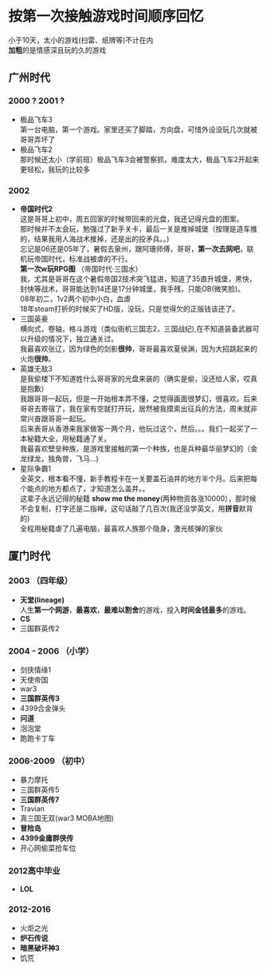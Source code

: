 # 按第一次接触游戏时间顺序回忆
小于10天，太小的游戏(扫雷、纸牌等)不计在内  
**加粗**的是情感深且玩的久的游戏

## 广州时代
### 2000 ? 2001 ?
- 极品飞车3  
第一台电脑，第一个游戏。家里还买了脚踏，方向盘，可惜外设没玩几次就被哥哥弄坏了
- 极品飞车2  
那时候还太小（学前班）极品飞车3会被警察抓，难度太大，极品飞车2开起来更轻松，我玩的比较多  

### 2002
- **帝国时代2**  
这是哥哥上初中，周五回家的时候带回来的光盘，我还记得光盘的图案。  
那时候并不太会玩，勉强过了新手关卡，最后一关是推掉城堡（按理是造车推的，结果我用人海战术推掉，还是出的投矛兵。。)  
忘记是06还是05年了，暑假去泉州，跟阿珊师傅，哥哥，**第一次去网吧**，联机玩帝国时代，标准战被虐的不行。  
**第一次w玩RPG图**  （帝国时代·三国水）      
我，尤其是哥哥在这个暑假帝国2技术突飞猛进，知道了35直升城堡，黑快，封快等战术，哥哥能达到14还是17分钟城堡，我手残，只能OB(微笑脸)。  
08年初二，1v2两个初中小白，血虐  
18年steam打折的时候买了HD版，没玩，只是觉得欠的正版钱该还了。
- 三国英豪  
横向式，卷轴，格斗游戏（类似街机三国志2，三国战纪),在不知道装备武器可以升级的情况下，独立通关过。  
我最喜欢张辽，因为绿色的剑影**很帅**，哥哥最喜欢夏侯渊，因为大招跳起来的火炮**很帅**。
- 英雄无敌3  
是我偷楼下不知道姓什么哥哥家的光盘来装的（确实是偷，没还给人家，哎真是抱歉）  
我跟哥哥一起玩，但是一开始根本弄不懂，之觉得画面很梦幻，很喜欢。后来哥哥去寄宿了，我在家有空就打开玩，居然被我摸索出征兵的方法，周末就非常兴奋跟哥哥一起玩。  
后来表哥从香港来我家做客一两个月，他玩过这个，然后。。。我们一起买了一本秘籍大全，用秘籍通了关。  
我最喜欢壁垒种族，是游戏里接触的第一个种族，也是兵种最华丽梦幻的（金龙绿龙，独角兽，飞马...)
- 星际争霸1  
全英文，根本看不懂，新手教程卡在一关要盖石油井的地方半个月。后来把每个能点的地方都点了，才知道怎么盖井。。  
这辈子永远记得的秘籍 **show me the money**(两种物资各涨10000），那时候不会复制，打字还是二指禅，这句话敲了几百次(我还没学英文，用**拼音**默背的)  
全程用秘籍虐了几遍电脑，最喜欢人族那个隐身，激光核弹的家伙

## 厦门时代
### 2003 （四年级）
- **天堂(lineage)**  
人生**第一个网游**，**最喜欢**，**最难以割舍**的游戏，投入**时间金钱最多**的游戏。
- **CS**
- 三国群英传2
### 2004 - 2006 （小学）
- 剑侠情缘1
- 天使帝国
- war3
- **三国群英传3**
- 4399合金弹头
- **问道**
- 泡泡堂
- 跑跑卡丁车
### 2006-2009 （初中）
- 暴力摩托
- 三国群英传5
- **三国群英传7**
- Travian
- 真三国无双(war3 MOBA地图)
- **冒险岛**
- **4399金庸群侠传**
- 开心网偷菜抢车位
### 2012高中毕业
- **LOL**
### 2012-2016
- 火炬之光
- **炉石传说**
- **暗黑破坏神3**
- 饥荒
